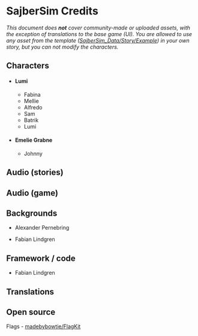 # SajberSim Credits

*This document does **not** cover community-made or uploaded assets, with the exception of translations to the base game (UI). You are allowed to use any asset from the template ([SajberSim_Data/Story/Example](Assets/Story/Example)) in your own story, but you can not modify the characters.*  

## Characters

- #### Lumi

  - Fabina
  - Mellie
  - Alfredo
  - Sam
  - Batrik
  - Lumi

- #### Emelie Grabne

  - Johnny
  
  

## Audio (stories)



## Audio (game)



## Backgrounds

- Alexander Pernebring

- Fabian Lindgren

  

## Framework / code

- Fabian Lindgren



## Translations



## Open source

Flags - [madebybowtie/FlagKit](https://github.com/madebybowtie/FlagKit)

